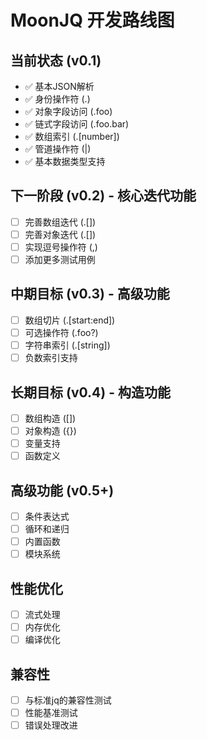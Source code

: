 # MoonJQ 开发路线图

## 当前状态 (v0.1)
- ✅ 基本JSON解析
- ✅ 身份操作符 (.)
- ✅ 对象字段访问 (.foo)
- ✅ 链式字段访问 (.foo.bar)
- ✅ 数组索引 (.[number])
- ✅ 管道操作符 (|)
- ✅ 基本数据类型支持

## 下一阶段 (v0.2) - 核心迭代功能
- [ ] 完善数组迭代 (.[])
- [ ] 完善对象迭代 (.[])
- [ ] 实现逗号操作符 (,)
- [ ] 添加更多测试用例

## 中期目标 (v0.3) - 高级功能
- [ ] 数组切片 (.[start:end])
- [ ] 可选操作符 (.foo?)
- [ ] 字符串索引 (.[string])
- [ ] 负数索引支持

## 长期目标 (v0.4) - 构造功能
- [ ] 数组构造 ([])
- [ ] 对象构造 ({})
- [ ] 变量支持
- [ ] 函数定义

## 高级功能 (v0.5+)
- [ ] 条件表达式
- [ ] 循环和递归
- [ ] 内置函数
- [ ] 模块系统

## 性能优化
- [ ] 流式处理
- [ ] 内存优化
- [ ] 编译优化

## 兼容性
- [ ] 与标准jq的兼容性测试
- [ ] 性能基准测试
- [ ] 错误处理改进
